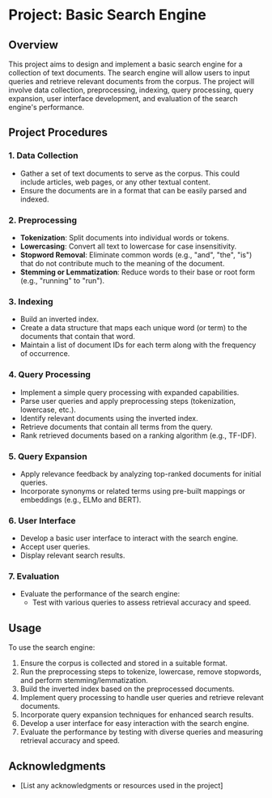 # Project: Basic Search Engine

## Overview

This project aims to design and implement a basic search engine for a collection of text documents. The search engine will allow users to input queries and retrieve relevant documents from the corpus. The project will involve data collection, preprocessing, indexing, query processing, query expansion, user interface development, and evaluation of the search engine's performance.

## Project Procedures

### 1. Data Collection

- Gather a set of text documents to serve as the corpus. This could include articles, web pages, or any other textual content.
- Ensure the documents are in a format that can be easily parsed and indexed.

### 2. Preprocessing

- **Tokenization**: Split documents into individual words or tokens.
- **Lowercasing**: Convert all text to lowercase for case insensitivity.
- **Stopword Removal**: Eliminate common words (e.g., "and", "the", "is") that do not contribute much to the meaning of the document.
- **Stemming or Lemmatization**: Reduce words to their base or root form (e.g., "running" to "run").

### 3. Indexing

- Build an inverted index.
- Create a data structure that maps each unique word (or term) to the documents that contain that word.
- Maintain a list of document IDs for each term along with the frequency of occurrence.

### 4. Query Processing

- Implement a simple query processing with expanded capabilities.
- Parse user queries and apply preprocessing steps (tokenization, lowercase, etc.).
- Identify relevant documents using the inverted index.
- Retrieve documents that contain all terms from the query.
- Rank retrieved documents based on a ranking algorithm (e.g., TF-IDF).

### 5. Query Expansion

- Apply relevance feedback by analyzing top-ranked documents for initial queries.
- Incorporate synonyms or related terms using pre-built mappings or embeddings (e.g., ELMo and BERT).

### 6. User Interface

- Develop a basic user interface to interact with the search engine.
- Accept user queries.
- Display relevant search results.

### 7. Evaluation

- Evaluate the performance of the search engine:
  - Test with various queries to assess retrieval accuracy and speed.

## Usage

To use the search engine:
1. Ensure the corpus is collected and stored in a suitable format.
2. Run the preprocessing steps to tokenize, lowercase, remove stopwords, and perform stemming/lemmatization.
3. Build the inverted index based on the preprocessed documents.
4. Implement query processing to handle user queries and retrieve relevant documents.
5. Incorporate query expansion techniques for enhanced search results.
6. Develop a user interface for easy interaction with the search engine.
7. Evaluate the performance by testing with diverse queries and measuring retrieval accuracy and speed.


## Acknowledgments

- [List any acknowledgments or resources used in the project]
